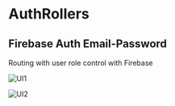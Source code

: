 # AuthRollers

## Firebase Auth Email-Password
   Routing with user role control with Firebase
   
![UI1](https://user-images.githubusercontent.com/45879059/220424891-5f5747fd-b779-4535-bb3c-37e2cbf03d4d.png)


![UI2](https://user-images.githubusercontent.com/45879059/220424913-af2f84b0-49de-4e71-96fd-56c98f2586d5.png)
